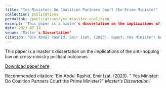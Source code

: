```yaml
---
title: "Yes Minister: Do Coalition Partners Court the Prime Minister"
collection: publications
permalink: /publications/yes-minister-coalition
excerpt: 'This paper is a master's dissertation on the implications of the anti-hopping law on cross-ministry political outcomes'
date: 2023-07-18
venue: 'Master's Dissertation'
citation: 'Bin Abdul Rashid, Emir Izat. (2023). &quot; Yes Minister: Do Coalition Partners Court the Prime Minister? &quot; <i>Master's Dissertation</i>.'
---
```

This paper is a master's dissertation on the implications of the anti-hopping law on cross-ministry political outcomes

[Download paper here](http://emirizatrashid.github.io/files/lse_dissertation.pdf)

Recommended citation: 'Bin Abdul Rashid, Emir Izat. (2023). &quot; Yes Minister: Do Coalition Partners Court the Prime Minister?&quot; <i>Master's Dissertation</i>.'


